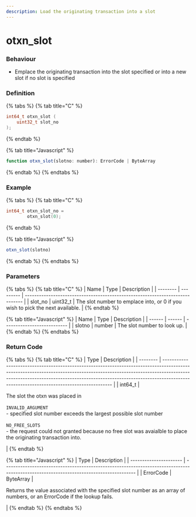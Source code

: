 ```yaml
---
description: Load the originating transaction into a slot
---
```


# otxn\_slot

### Behaviour

* Emplace the originating transaction into the slot specified or into a new slot if no slot is specified

### Definition

{% tabs %}
{% tab title="C" %}
```c
int64_t otxn_slot (
  	uint32_t slot_no
);
```
{% endtab %}

{% tab title="Javascript" %}
```javascript
function otxn_slot(slotno: number): ErrorCode | ByteArray
```
{% endtab %}
{% endtabs %}



### Example

{% tabs %}
{% tab title="C" %}
```c
int64_t otxn_slot_no = 
		otxn_slot(0);
```
{% endtab %}

{% tab title="Javascript" %}
```javascript
otxn_slot(slotno)
```
{% endtab %}
{% endtabs %}



### Parameters

{% tabs %}
{% tab title="C" %}
| Name     | Type      | Description                                                                   |
| -------- | --------- | ----------------------------------------------------------------------------- |
| slot\_no | uint32\_t | The slot number to emplace into, or 0 if you wish to pick the next available. |
{% endtab %}

{% tab title="Javascript" %}
| Name   | Type   | Description                 |
| ------ | ------ | --------------------------- |
| slotno | number | The slot number to look up. |
{% endtab %}
{% endtabs %}



### Return Code

{% tabs %}
{% tab title="C" %}
| Type     | Description                                                                                                                                                                                                                                                                                        |
| -------- | -------------------------------------------------------------------------------------------------------------------------------------------------------------------------------------------------------------------------------------------------------------------------------------------------- |
| int64\_t | <p>The slot the otxn was placed in<br><br><code>INVALID_ARGUMENT</code><br>- specified slot number exceeds the largest possible slot number<br><br><code>NO_FREE_SLOTS</code><br>- the request could not granted because no free slot was avaialble to place the originating transaction into.</p> |
{% endtab %}

{% tab title="Javascript" %}
| Type                   | Description                                                                                                                            |
| ---------------------- | -------------------------------------------------------------------------------------------------------------------------------------- |
| ErrorCode \| ByteArray | <p></p><p>Returns the value associated with the specified slot number as an array of numbers, or an ErrorCode if the lookup fails.</p> |
{% endtab %}
{% endtabs %}

